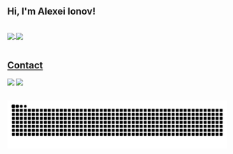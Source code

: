 ## Hi, I'm Alexei Ionov! 
</br>

 <div>
  <a href="https://github.com/Alexei-Ionov">
   <img align="center" height="170" src="https://github-readme-stats.vercel.app/api/top-langs/?username=Alexei-Ionov&layout=compact&langs_count=16&theme=dracula"/>
  <img align="center" src="https://github-readme-stats.vercel.app/api?username=Alexei-Ionov&show_icons=true&theme=dracula&include_all_commits=true&count_private=true&hide=issues"/>
</div>
  
</br>

## Contact 
<div> 
  <a href="https://www.linkedin.com/in/alexei-ionov/" target="_blank"><img src="https://img.shields.io/badge/-LinkedIn-%230077B5?style=for-the-badge&logo=linkedin&logoColor=white" target="_blank"></a> 
  <a href = "mailto: alexei.ionov@berkeley.edu"><img src="https://img.shields.io/badge/-Gmail-%23333?style=for-the-badge&logo=gmail&logoColor=white" target="_blank"></a>
 </br>
</br>
 
  ![Snake animation](https://github.com/Alexei-Ionov/Alexei-Ionov/blob/output/github-contribution-grid-snake.svg)
 
</div>
